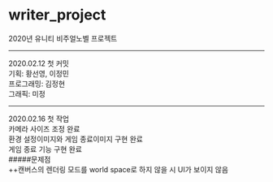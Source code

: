 # writer_project
2020년 유니티 비주얼노벨 프로젝트 
* * *
2020.02.12 첫 커밋  
기획: 황선영, 이정민  
프로그래밍: 김정현  
그래픽: 미정 
* * *  
2020.02.16 첫 작업  
카메라 사이즈 조정 완료  
환경 설정이미지와 게임 종료이미지 구현 완료  
게임 종료 기능 구현 완료  
#####문제점  
++캔버스의 렌더링 모드를 world space로 하지 않을 시 UI가 보이지 않음  